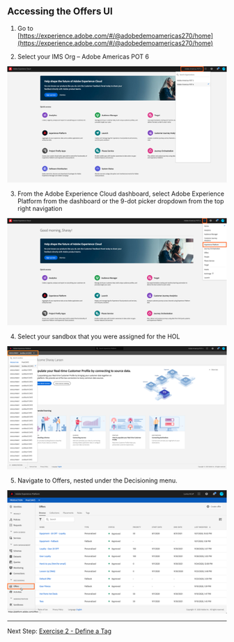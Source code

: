 ## Accessing the Offers UI

1.	Go to [https://experience.adobe.com/#/@adobedemoamericas270/home](https://experience.adobe.com/#/@adobedemoamericas270/home)

2.	Select your IMS Org – Adobe Americas POT 6

  ![Demo](./images/accessing_AEP.png)

3.	From the Adobe Experience Cloud dashboard, select Adobe Experience Platform from the dashboard or the 9-dot picker dropdown from the top right navigation

  ![Demo](./images/accessing_AEP2.png)
  
4.	Select your sandbox that you were assigned for the HOL

  ![Demo](./images/selectSandbox.png)
  
5.	Navigate to Offers, nested under the Decisioning menu.

  ![Demo](./images/offers_access_menu.png)
  
---

Next Step: [Exercise 2 - Define a Tag](./Exercise1-Tags.md)
